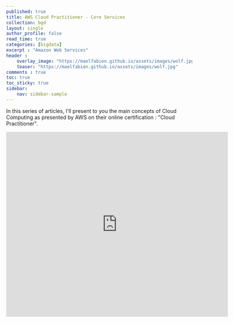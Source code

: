 ```yaml
---
published: true
title: AWS Cloud Practitioner - Core Services
collection: bgd
layout: single
author_profile: false
read_time: true
categories: [bigdata]
excerpt : "Amazon Web Services"
header :
    overlay_image: "https://maelfabien.github.io/assets/images/wolf.jpg"
    teaser: "https://maelfabien.github.io/assets/images/wolf.jpg"
comments : true
toc: true
toc_sticky: true
sidebar:
    nav: sidebar-sample
---
```


In this series of articles, I'll present to you the main concepts of Cloud Computing as presented by AWS on their online certification : "Cloud Practitioner".

<embed src="https://maelfabien.github.io/assets/images/AWS_1.pdf" type="application/pdf" width="600px" height="500px" />
